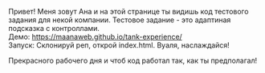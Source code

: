 Привет! 
Меня зовут Ана и на этой странице ты видишь код тестового задания для некой компании. Тестовое задание - это адаптиная подсказка с контроллами.  
Демо: https://maanaweb.github.io/tank-experience/  
Запуск: Склонируй реп, открой index.html. Вуаля, наслаждайся!  

Прекрасного рабочего дня и чтоб код работал так, как ты предполагал!  

